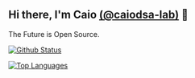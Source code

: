 ## Hi there, I'm Caio [(@caiodsa-lab)](https://github.com/caiodsa-lab) 👋

The Future is Open Source.

[![Github Status](https://github-readme-stats.vercel.app/api?username=caiodsa-lab&show_icons=true&include_all_commits=true&count_privates=true&theme=material)](https://github.com/caiodsa-lab)

[![Top Languages](https://github-readme-stats.vercel.app/api/top-langs/?username=caiodsa-lab&layout=compact)](https://github.com/caiodsa-lab)
